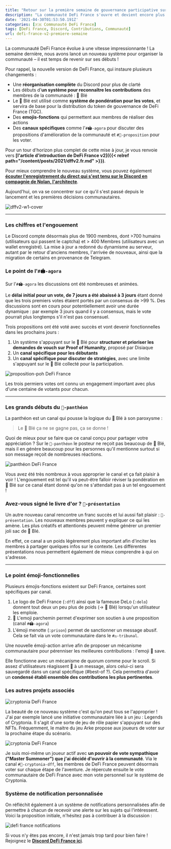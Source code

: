 ```yaml
---
title: "Retour sur la première semaine de gouvernance participative sur DeFi France"
description: "La communauté DeFi France s'ouvre et devient encore plus horizontale : c'est à vous de jouer désormais !"
date: '2021-04-30T01:53:50.191Z'
categories: [🇫🇷 Communauté DeFi France]
tags: [DeFi France, Discord, Contributions, Communauté]
url: defi-france-v2-premiere-semaine
---
```


La communauté DeFi France évolue à une vitesse impressionnante ! La semaine dernière, nous avons lancé un nouveau système pour organiser la communauté – il est temps de revenir sur ses débuts !

Pour rappel, la nouvelle version de DeFi France, qui instaure plusieurs changements :

- Une **réorganisation complète** du Discord pour plus de clarté
- Les débuts d'**un système pour reconnaître les contributions** des membres de la communauté : 🌾 Blé
- Le 🌾 Blé est utilisé comme **système de pondération pour les votes**, et servira de base pour la distribution du token de gouvernance de DeFi France (TGC).
- Des **emojis-fonctions** qui permettent aux membres de réaliser des actions
- Des **canaux spécifiques** comme l'`#🏟-agora` pour discuter des propositions d'amélioration de la communauté et `#📜-proposition` pour les voter.

Pour un tour d'horizon plus complet de cette mise à jour, je vous renvoie vers **[l'article d'introduction de DeFi France v2]({{< relref path="/content/posts/2021/dffv2.fr.md" >}})**.

Pour mieux comprendre le nouveau système, vous pouvez également **[écouter l'enregistrement du direct qui s'est tenu sur le Discord en compagnie de Nolan, l'architecte](https://www.youtube.com/watch?v=fMpYQYXBrfA)**.

Aujourd'hui, on va se concentrer sur ce qu'il s'est passé depuis le lancement et les premières décisions communautaires.

![dffv2-w1-cover](/img/2021/dffv2-w1/dffv2-w1-cover.png)

---

### Les chiffres et l'engouement

Le Discord compte désormais plus de 1900 membres, dont >700 humains (utilisateurs qui passent le captcha) et > 400 Membres (utilisateurs avec un wallet enregistré). La mise à jour a redonné du dynamisme au serveur, autant par le retour d'anciens membres, l'arrivée de nouveaux, ainsi que la migration de certains en provenance de Telegram.

### Le point de l'`#🏟-agora`

Sur l'`#🏟-agora` les discussions ont été nombreuses et animées.

Le **délai initial pour un vote, de 7 jours a été abaissé à 3 jours** étant donné que les trois premiers votes étaient portés par un consensus de >99 %. Des discussions sont en cours pour potentiellement avoir une durée dynamique : par exemple 3 jours quand il y a consensus, mais le vote pourrait plus longtemps s'il n'est pas consensuel.

Trois propositions ont été voté avec succès et vont devenir fonctionnelles dans les prochains jours :
1. Un système s'appuyant sur le 🌾 Blé pour **structurer et prioriser les demandes de vouch sur Proof of Humanity**, proposé par Disiaque
2. Un **canal spécifique pour les débutants**
3. Un **canal spécifique pour discuter de stratégies**, avec une limite s'appuyant sur le 🌾 Blé collecté pour la participation.

![proposition-poh DeFi France](/img/2021/dffv2-w1/proposition-poh.png "La première proposition de DeFi France votée avec succès")

Les trois permiers votes ont connu un engagement important avec plus d'une centaine de votants pour chacun.

---

### Les grands débuts du `🏅-panthéon`

La panthéon est un canal qui pousse la logique du 🌾 Blé à son paroxysme :

> Le 🌾 Blé ça ne se gagne pas, ça se donne !

Quoi de mieux pour se faire que ce canal conçu pour partager votre appréciation ? Sur le `🏅-panthéon` le posteur ne reçoit pas beaucoup de 🌾 Blé, mais il en génère beaucoup pour les personnes qu'il mentionne surtout si son message reçoit de nombreuses réactions.

![panthéon DeFi France](/img/2021/dffv2-w1/pantheon.png "Quelques messages sur le `🏅-panthéon`")

Vous avez été très nombreux à vous approprier le canal et ça fait plaisir à voir ! L'engouement est tel qu'il va peut-être falloir réviser la pondération en 🌾 Blé sur ce canal étant donné qu'on ne s'attendait pas à un tel engouement !

### Avez-vous signé le livre d'or ? `🙍-présentation`

Un autre nouveau canal rencontre un franc succès et lui aussi fait plaisir : `🙍-présentation`. Les nouveaux membres peuvent y expliquer ce qui les amène. Les plus créatifs et attentionés peuvent même générer un premier joli sac de 🌾 Blé.

En effet, ce canal a un poids légèrement plus important afin d'inciter les membres à partager quelques infos sur le contexte. Les différentes présentations nous permettent également de mieux comprendre à qui on s'adresse. 

---

### Le point émoji-fonctionnelles

Plusieurs émojis-fonctions existent sur DeFi France, certaines sont spécifiques par canal.

1. Le logo de DeFi France (`:dff`) ainsi que la fameuse DeLo (`:delo`) donnent tout deux un peu plus de poids (→ 🌾 Blé) lorsqu'un utilisateur les emploie.
2. 📜 L'emoji parchemin permet d'exprimer son soutien à une proposition (canal `#🏟-agora`)
3. L'émoji menotte (`:prison`) permet de sanctionner un message abusif. Cela se fait via un vote communautaire dans le `#⚖-tribunal`.

Une nouvelle émoji-action arrive afin de proposer un mécanisme communautaire pour pérenniser les meilleures contributions : l'emoji 💾 save.

Elle fonctionne avec un mécanisme de quorum comme pour le scroll. Si assez d'utilisateurs réagissent 💾 à un message, alors celui-ci sera sauvegardé dans un canal spécifique (#best-of ?). Cela permettra d'avoir un **condensé établi ensemble des contributions les plus pertinentes**.

### Les autres projets associés

![cryptonia DeFi France](/img/others/dffplayscryptonia.resized.png "Un peu comme Twitch Plays Pokemon, en plus drôle !")

La beauté de ce nouveau système c'est qu'on peut tous se l'approprier ! J'ai par exemple lancé une initiative communautaire liée à un jeu : Legends of Cryptonia. Il s'agit d'une sorte de jeu de rôle papier s'appuyant sur des NFTs. Fréquemment, le maitre du jeu Arke propose aux joueurs de voter sur la prochaine étape du scénario.

![cryptonia DeFi France](/img/2021/dffv2-w1/cryptonia.png "La première décision sur Cryptonia à laquelle tous les membres de DeFi France peuvent participer.")

Je suis moi-même un joueur actif avec **un pouvoir de vote sympathique ("Master Summoner") que j'ai décidé d'ouvrir à la communauté**. Via le canal `#🎲-cryptonia-dff`, les membres de DeFi France peuvent désormais voter sur chaque étape de l'aventure. Je répercute ensuite le vote communautaire de DeFi France avec mon vote personnel sur le système de Cryptonia.

### Système de notification personnalisée

On réfléchit également à un système de notifications personnalisées afin de permettre à chacun de recevoir une alerte sur les sujets qui l'intéressent. Voici la proposition initiale, n'hésitez pas à contribuer à la discussion :

![defi france notifications](/img/2021/dffv2-w1/notifications.png "Pré-proposition pour un système de notification DeFi France qui a déjà reçu plusieurs précisions et ajustements")

Si vous n'y êtes pas encore, il n'est jamais trop tard pour bien faire ! Rejoignez le **[Discord DeFi France ici](https://discord.gg/3bWZcK2)**.